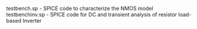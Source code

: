 testbench.sp - SPICE code to characterize the NMOS model
testbenchinv.sp - SPICE code for DC and transient analysis of resistor load-based Inverter
